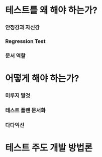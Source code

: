 # 테스트를 왜 해야 하는가?

### 안정감과 자신감

### Regression Test

### 문서 역할

# 어떻게 해야 하는가?

### 미루지 말것

### 테스트 플랜 문서화

### 다다익선

# 테스트 주도 개발 방법론

